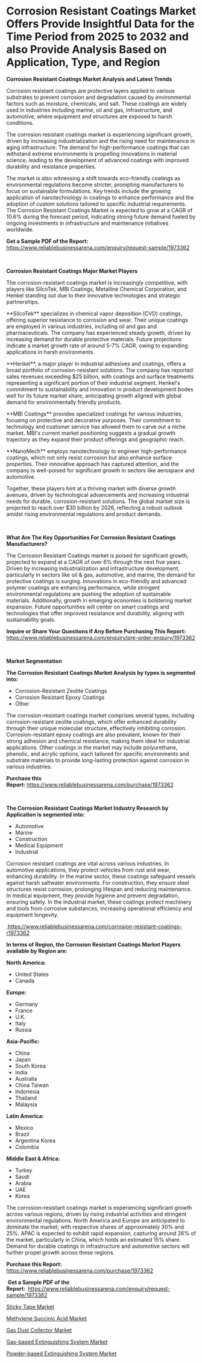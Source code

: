 <p><h1>Corrosion Resistant Coatings Market Offers Provide Insightful Data for the Time Period from 2025 to 2032 and also Provide Analysis Based on Application, Type, and Region</h1></p><p><strong>Corrosion Resistant Coatings Market Analysis and Latest Trends</strong></p>
<p><p>Corrosion resistant coatings are protective layers applied to various substrates to prevent corrosion and degradation caused by environmental factors such as moisture, chemicals, and salt. These coatings are widely used in industries including marine, oil and gas, infrastructure, and automotive, where equipment and structures are exposed to harsh conditions.</p><p>The corrosion resistant coatings market is experiencing significant growth, driven by increasing industrialization and the rising need for maintenance in aging infrastructure. The demand for high-performance coatings that can withstand extreme environments is propelling innovations in material science, leading to the development of advanced coatings with improved durability and resistance properties.</p><p>The market is also witnessing a shift towards eco-friendly coatings as environmental regulations become stricter, prompting manufacturers to focus on sustainable formulations. Key trends include the growing application of nanotechnology in coatings to enhance performance and the adoption of custom solutions tailored to specific industrial requirements. The Corrosion Resistant Coatings Market is expected to grow at a CAGR of 10.6% during the forecast period, indicating strong future demand fueled by ongoing investments in infrastructure and maintenance initiatives worldwide.</p></p>
<p><strong>Get a Sample PDF of the Report:&nbsp;</strong> <a href="https://www.reliablebusinessarena.com/enquiry/request-sample/1973362?utm_campaign=2195&utm_medium=2&utm_source=Github&utm_content=ia&utm_term=02042025&utm_id=corrosion-resistant-coatings">https://www.reliablebusinessarena.com/enquiry/request-sample/1973362</a></p>
<p>&nbsp;</p>
<p><strong>Corrosion Resistant Coatings Major Market Players</strong></p>
<p><p>The corrosion-resistant coatings market is increasingly competitive, with players like SilcoTek, MBI Coatings, Metalline Chemical Corporation, and Henkel standing out due to their innovative technologies and strategic partnerships. </p><p>**SilcoTek** specializes in chemical vapor deposition (CVD) coatings, offering superior resistance to corrosion and wear. Their unique coatings are employed in various industries, including oil and gas and pharmaceuticals. The company has experienced steady growth, driven by increasing demand for durable protective materials. Future projections indicate a market growth rate of around 5-7% CAGR, owing to expanding applications in harsh environments.</p><p>**Henkel**, a major player in industrial adhesives and coatings, offers a broad portfolio of corrosion-resistant solutions. The company has reported sales revenues exceeding $25 billion, with coatings and surface treatments representing a significant portion of their industrial segment. Henkel's commitment to sustainability and innovation in product development bodes well for its future market share, anticipating growth aligned with global demand for environmentally friendly products.</p><p>**MBI Coatings** provides specialized coatings for various industries, focusing on protective and decorative purposes. Their commitment to technology and customer service has allowed them to carve out a niche market. MBI's current market positioning suggests a gradual growth trajectory as they expand their product offerings and geographic reach.</p><p>**NanoMech** employs nanotechnology to engineer high-performance coatings, which not only resist corrosion but also enhance surface properties. Their innovative approach has captured attention, and the company is well-poised for significant growth in sectors like aerospace and automotive.</p><p>Together, these players hint at a thriving market with diverse growth avenues, driven by technological advancements and increasing industrial needs for durable, corrosion-resistant solutions. The global market size is projected to reach over $30 billion by 2026, reflecting a robust outlook amidst rising environmental regulations and product demands.</p></p>
<p>&nbsp;</p>
<p><strong>What Are The Key Opportunities For Corrosion Resistant Coatings Manufacturers?</strong></p>
<p><p>The Corrosion Resistant Coatings market is poised for significant growth, projected to expand at a CAGR of over 6% through the next five years. Driven by increasing industrialization and infrastructure development, particularly in sectors like oil & gas, automotive, and marine, the demand for protective coatings is surging. Innovations in eco-friendly and advanced polymer coatings are enhancing performance, while stringent environmental regulations are pushing the adoption of sustainable materials. Additionally, growth in emerging economies is bolstering market expansion. Future opportunities will center on smart coatings and technologies that offer improved resistance and durability, aligning with sustainability goals.</p></p>
<p><strong>Inquire or Share Your Questions If Any Before Purchasing This Report:</strong> <a href="https://www.reliablebusinessarena.com/enquiry/pre-order-enquiry/1973362?utm_campaign=2195&utm_medium=2&utm_source=Github&utm_content=ia&utm_term=02042025&utm_id=corrosion-resistant-coatings">https://www.reliablebusinessarena.com/enquiry/pre-order-enquiry/1973362</a></p>
<p>&nbsp;</p>
<p><strong>Market Segmentation</strong></p>
<p><strong>The Corrosion Resistant Coatings Market Analysis by types is segmented into:</strong></p>
<p><ul><li>Corrosion-Resistant Zeolite Coatings</li><li>Corrosion Resistant Epoxy Coatings</li><li>Other</li></ul></p>
<p><p>The corrosion-resistant coatings market comprises several types, including corrosion-resistant zeolite coatings, which offer enhanced durability through their unique molecular structure, effectively inhibiting corrosion. Corrosion-resistant epoxy coatings are also prevalent, known for their strong adhesion and chemical resistance, making them ideal for industrial applications. Other coatings in the market may include polyurethane, phenolic, and acrylic options, each tailored for specific environments and substrate materials to provide long-lasting protection against corrosion in various industries.</p></p>
<p><strong>Purchase this Report:&nbsp;</strong><a href="https://www.reliablebusinessarena.com/purchase/1973362?utm_campaign=2195&utm_medium=2&utm_source=Github&utm_content=ia&utm_term=02042025&utm_id=corrosion-resistant-coatings">https://www.reliablebusinessarena.com/purchase/1973362</a></p>
<p>&nbsp;</p>
<p><strong>The Corrosion Resistant Coatings Market Industry Research by Application is segmented into:</strong></p>
<p><ul><li>Automotive</li><li>Marine</li><li>Construction</li><li>Medical Equipment</li><li>Industrial</li></ul></p>
<p><p>Corrosion resistant coatings are vital across various industries. In automotive applications, they protect vehicles from rust and wear, enhancing durability. In the marine sector, these coatings safeguard vessels against harsh saltwater environments. For construction, they ensure steel structures resist corrosion, prolonging lifespan and reducing maintenance. In medical equipment, they provide hygiene and prevent degradation, ensuring safety. In the industrial market, these coatings protect machinery and tools from corrosive substances, increasing operational efficiency and equipment longevity.</p></p>
<p><a href="https://www.reliablebusinessarena.com/corrosion-resistant-coatings-r1973362?utm_campaign=2195&utm_medium=2&utm_source=Github&utm_content=ia&utm_term=02042025&utm_id=corrosion-resistant-coatings">&nbsp;https://www.reliablebusinessarena.com/corrosion-resistant-coatings-r1973362</a></p>
<p><strong>In terms of Region, the Corrosion Resistant Coatings Market Players available by Region are:</strong></p>
<p>
    <p> <strong> North America: </strong>
        <ul>
            <li>United States</li>
            <li>Canada</li>
        </ul>
        </p> 
    <p> <strong> Europe: </strong>
        <ul>
            <li>Germany</li>
            <li>France</li>
            <li>U.K.</li>
            <li>Italy</li>
            <li>Russia</li>
        </ul>
        </p> 
    <p> <strong> Asia-Pacific: </strong>
        <ul>
            <li>China</li>
            <li>Japan</li>
            <li>South Korea</li>
            <li>India</li>
            <li>Australia</li>
            <li>China Taiwan</li>
            <li>Indonesia</li>
            <li>Thailand</li>
            <li>Malaysia</li>
        </ul>
        </p> 
    <p> <strong> Latin America: </strong>
        <ul>
            <li>Mexico</li>
            <li>Brazil</li>
            <li>Argentina Korea</li>
            <li>Colombia</li>
        </ul>
        </p> 
    <p> <strong> Middle East & Africa: </strong>
        <ul>
            <li>Turkey</li>
            <li>Saudi</li>
            <li>Arabia</li>
            <li>UAE</li>
            <li>Korea</li>
        </ul>
    </p>
    </p>
<p><p>The corrosion-resistant coatings market is experiencing significant growth across various regions, driven by rising industrial activities and stringent environmental regulations. North America and Europe are anticipated to dominate the market, with respective shares of approximately 30% and 25%. APAC is expected to exhibit rapid expansion, capturing around 26% of the market, particularly in China, which holds an estimated 15% share. Demand for durable coatings in infrastructure and automotive sectors will further propel growth across these regions.</p></p>
<p><strong>Purchase this Report: </strong><a href="https://www.reliablebusinessarena.com/purchase/1973362?utm_campaign=2195&utm_medium=2&utm_source=Github&utm_content=ia&utm_term=02042025&utm_id=corrosion-resistant-coatings">https://www.reliablebusinessarena.com/purchase/1973362</a></p>
<p>&nbsp;<strong>Get a Sample PDF of the Report:&nbsp;&nbsp;</strong><a href="https://www.reliablebusinessarena.com/enquiry/request-sample/1973362?utm_campaign=2195&utm_medium=2&utm_source=Github&utm_content=ia&utm_term=02042025&utm_id=corrosion-resistant-coatings">https://www.reliablebusinessarena.com/enquiry/request-sample/1973362</a></p>
<p><strong></strong></p>
<p><p><a href="https://github.com/lolahberkik5/Market-Research-Report-List-1/blob/main/sticky-tape-market.md?utm_campaign=2195&utm_medium=2&utm_source=Github&utm_content=ia&utm_term=02042025&utm_id=corrosion-resistant-coatings">Sticky Tape Market</a></p><p><a href="https://github.com/bloggglazaie/Market-Research-Report-List-1/blob/main/methylene-succinic-acid-market.md?utm_campaign=2195&utm_medium=2&utm_source=Github&utm_content=ia&utm_term=02042025&utm_id=corrosion-resistant-coatings">Methylene Succinic Acid Market</a></p><p><a href="https://www.linkedin.com/pulse/data-global-gas-dust-collector-markets-share-size-growth-opportunity-kjcfe?utm_campaign=2195&utm_medium=2&utm_source=Github&utm_content=ia&utm_term=02042025&utm_id=corrosion-resistant-coatings">Gas Dust Collector Market</a></p><p><a href="https://www.linkedin.com/pulse/investigating-gas-based-extinguishing-system-market-size-projected-jqzfe?utm_campaign=2195&utm_medium=2&utm_source=Github&utm_content=ia&utm_term=02042025&utm_id=corrosion-resistant-coatings">Gas-based Extinguishing System Market</a></p><p><a href="https://www.linkedin.com/pulse/informative-market-analysis-powder-based-extinguishing-iosve?utm_campaign=2195&utm_medium=2&utm_source=Github&utm_content=ia&utm_term=02042025&utm_id=corrosion-resistant-coatings">Powder-based Extinguishing System Market</a></p></p>